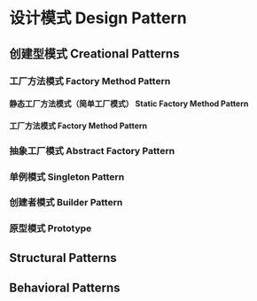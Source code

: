 # 设计模式 Design Pattern

## 创建型模式 Creational Patterns

### 工厂方法模式 Factory Method Pattern

#### 静态工厂方法模式（简单工厂模式） Static Factory Method Pattern
#### 工厂方法模式 Factory Method Pattern

### 抽象工厂模式 Abstract Factory Pattern

### 单例模式 Singleton Pattern

### 创建者模式 Builder Pattern

### 原型模式 Prototype

## Structural Patterns



## Behavioral Patterns